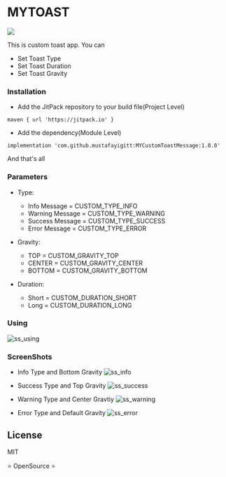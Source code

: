 # MYTOAST 
[![](https://jitpack.io/v/mustafayigitt/MYCustomToastMessage.svg)](https://jitpack.io/#mustafayigitt/MYCustomToastMessage)

This is custom toast app. You can 
  - Set Toast Type
  - Set Toast Duration
  - Set Toast Gravity

### Installation

-  Add the JitPack repository to your build file(Project Level)
  ```
  maven { url 'https://jitpack.io' }
  ```
-  Add the dependency(Module Level) 
  ```
  implementation 'com.github.mustafayigitt:MYCustomToastMessage:1.0.0'
  ```
  And that's all

### Parameters
 * Type:
    - Info Message = CUSTOM_TYPE_INFO
    - Warning Message = CUSTOM_TYPE_WARNING
    - Success Message = CUSTOM_TYPE_SUCCESS
    - Error Message = CUSTOM_TYPE_ERROR  

 * Gravity:
    - TOP = CUSTOM_GRAVITY_TOP
    - CENTER = CUSTOM_GRAVITY_CENTER
    - BOTTOM = CUSTOM_GRAVITY_BOTTOM

 * Duration:
    - Short = CUSTOM_DURATION_SHORT
    - Long = CUSTOM_DURATION_LONG

### Using

![ss_using](/screenshots/main.png)

### ScreenShots

* Info Type and Bottom Gravity
![ss_info](/screenshots/Screenshot_1583969050.png)

* Success Type and Top Gravity
![ss_success](/screenshots/Screenshot_1583969052.png)

* Warning Type and Center Gravtiy
![ss_warning](/screenshots/Screenshot_1583969054.png)

* Error Type and Default Gravity
![ss_error](/screenshots/Screenshot_1583969056.png)


License
----

MIT


:star: OpenSource :star: 
 
